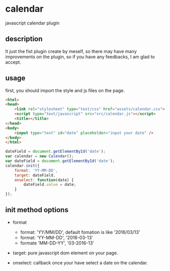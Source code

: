 # calendar
javascript calendar plugin

## description
It just the fist plugin create by meself, so there may have many improvements on the plugin,
so if you have any feedbacks, I am glad to accept.

## usage

first, you should import the style and js files on the page.

```html
<html>
<head>
	<link rel="stylesheet" type="text/css" href="assets/calendar.css">
	<script type="text/javascript" src="src/calendar.js"></script>
	<title></title>
</head>
<body>
	<input type="text" id="date" placeholder="input your date" />	
</body>
</html>
```

```javascript
dateField = document.getElementById('date');
var calendar = new Calendar();
var dateField = document.getElementById('date');
calendar.init({
	format: 'YY-MM-DD',
	target: dateField,
	onselect: function(date) {
		dateField.value = date;
	}
});
```

## init method options
- format
	+ format: 'YY/MM/DD', default fomation is like '2016/03/13'
	+ format: 'YY-MM-DD', '2016-03-13'
	+ formate 'MM-DD-YY', '03-2016-13'

- target: pure javascript dom element on your page.

- onselect: callback once your have select a date on the calendar.


